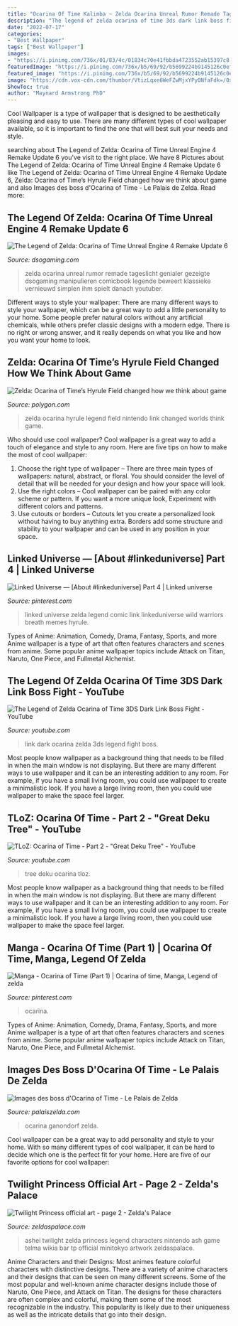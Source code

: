 ```yaml
---
title: "Ocarina Of Time Kalimba ~ Zelda Ocarina Unreal Rumor Remade Tageslicht Genialer Gezeigte Dsogaming Manipulieren Comicbook Legende Beweert Klassieke Vernieuwd Simplen Ihm Spielt Danach Youtuber"
description: "The legend of zelda ocarina of time 3ds dark link boss fight"
date: "2022-07-17"
categories:
- "Best Wallpaper"
tags: ["Best Wallpaper"]
images:
- "https://i.pinimg.com/736x/01/83/4c/01834c70e41fbbda4723552ab15397c8.jpg"
featuredImage: "https://i.pinimg.com/736x/b5/69/92/b5699224b9145126c0ef0ae50badb03d--ocarina-of-times-infinite.jpg"
featured_image: "https://i.pinimg.com/736x/b5/69/92/b5699224b9145126c0ef0ae50badb03d--ocarina-of-times-infinite.jpg"
image: "https://cdn.vox-cdn.com/thumbor/VtizLqxe6WeFZwMjxYPy0NfaFdk=/0x0:472x652/1200x0/filters:focal(0x0:472x652):no_upscale()/cdn.vox-cdn.com/uploads/chorus_asset/file/13462429/2.png"
ShowToc: true
author: "Maynard Armstrong PhD"
---
```



Cool Wallpaper is a type of wallpaper that is designed to be aesthetically pleasing and easy to use. There are many different types of cool wallpaper available, so it is important to find the one that will best suit your needs and style.

	

		
searching about The Legend of Zelda: Ocarina of Time Unreal Engine 4 Remake Update 6 you've visit to the right place. We have 8 Pictures about The Legend of Zelda: Ocarina of Time Unreal Engine 4 Remake Update 6 like The Legend of Zelda: Ocarina of Time Unreal Engine 4 Remake Update 6, Zelda: Ocarina of Time’s Hyrule Field changed how we think about game and also Images des boss d&#039;Ocarina of Time - Le Palais de Zelda. Read more:
		
    
## The Legend Of Zelda: Ocarina Of Time Unreal Engine 4 Remake Update 6

<img loading=lazy src="https://www.dsogaming.com/wp-content/uploads/2020/04/The-Legend-of-Zelda-Ocarina-of-Time-Unreal-Engine-4-New.jpg" onerror="this.onerror=null;this.src='https://tse2.mm.bing.net/th?id=OIP.YcebfeqmFDQUsemEQnd5AwHaEK&amp;pid=15.1';" alt="The Legend of Zelda: Ocarina of Time Unreal Engine 4 Remake Update 6">

_Source: dsogaming.com_

>zelda ocarina unreal rumor remade tageslicht genialer gezeigte dsogaming manipulieren comicbook legende beweert klassieke vernieuwd simplen ihm spielt danach youtuber. 

	

Different ways to style your wallpaper:
There are many different ways to style your wallpaper, which can be a great way to add a little personality to your home. Some people prefer natural colors without any artificial chemicals, while others prefer classic designs with a modern edge. There is no right or wrong answer, and it really depends on what you like and how you want your home to look.

    
## Zelda: Ocarina Of Time’s Hyrule Field Changed How We Think About Game

<img loading=lazy src="https://cdn.vox-cdn.com/thumbor/VtizLqxe6WeFZwMjxYPy0NfaFdk=/0x0:472x652/1200x0/filters:focal(0x0:472x652):no_upscale()/cdn.vox-cdn.com/uploads/chorus_asset/file/13462429/2.png" onerror="this.onerror=null;this.src='https://tse3.mm.bing.net/th?id=OIP.0qQn2tlHpq1LX7hsqQbJFQAAAA&amp;pid=15.1';" alt="Zelda: Ocarina of Time’s Hyrule Field changed how we think about game">

_Source: polygon.com_

>zelda ocarina hyrule legend field nintendo link changed worlds think game. 

	

Who should use cool wallpaper?
Cool wallpaper is a great way to add a touch of elegance and style to any room. Here are five tips on how to make the most of cool wallpaper: 
1) Choose the right type of wallpaper – There are three main types of wallpapers: natural, abstract, or floral. You should consider the level of detail that will be needed for your design and how your space will look. 
2) Use the right colors – Cool wallpaper can be paired with any color scheme or pattern. If you want a more unique look, Experiment with different colors and patterns. 
3) Use cutouts or borders – Cutouts let you create a personalized look without having to buy anything extra. Borders add some structure and stability to your wallpaper and can be used in any position in your space.

    
## Linked Universe — [About #linkeduniverse] Part 4 | Linked Universe

<img loading=lazy src="https://i.pinimg.com/736x/01/83/4c/01834c70e41fbbda4723552ab15397c8.jpg" onerror="this.onerror=null;this.src='https://tse4.mm.bing.net/th?id=OIP.oz-3jNeNebq0Mr4G5WE4RAHaKd&amp;pid=15.1';" alt="Linked Universe — [About #linkeduniverse] Part 4 | Linked universe">

_Source: pinterest.com_

>linked universe zelda legend comic link linkeduniverse wild warriors breath memes hyrule. 

	

Types of Anime: Animation, Comedy, Drama, Fantasy, Sports, and more
Anime wallpaper is a type of art that often features characters and scenes from anime. Some popular anime wallpaper topics include Attack on Titan, Naruto, One Piece, and Fullmetal Alchemist.

    
## The Legend Of Zelda Ocarina Of Time 3DS Dark Link Boss Fight - YouTube

<img loading=lazy src="https://i.ytimg.com/vi/aSNaG8egd-E/maxresdefault.jpg" onerror="this.onerror=null;this.src='https://tse2.mm.bing.net/th?id=OIP.tpLk9Vo452xJOrBaCYzYuAHaEK&amp;pid=15.1';" alt="The Legend of Zelda Ocarina of Time 3DS Dark Link Boss Fight - YouTube">

_Source: youtube.com_

>link dark ocarina zelda 3ds legend fight boss. 

	

Most people know wallpaper as a background thing that needs to be filled in when the main window is not displaying. But there are many different ways to use wallpaper and it can be an interesting addition to any room. For example, if you have a small living room, you could use wallpaper to create a minimalistic look. If you have a large living room, then you could use wallpaper to make the space feel larger.

    
## TLoZ: Ocarina Of Time - Part 2 - &quot;Great Deku Tree&quot; - YouTube

<img loading=lazy src="https://i.ytimg.com/vi/Sx1MHW9qf1s/maxresdefault.jpg" onerror="this.onerror=null;this.src='https://tse3.mm.bing.net/th?id=OIP.ipoVfV_6B0naCTYwPrLmPAHaEK&amp;pid=15.1';" alt="TLoZ: Ocarina of Time - Part 2 - &quot;Great Deku Tree&quot; - YouTube">

_Source: youtube.com_

>tree deku ocarina tloz. 

	

Most people know wallpaper as a background thing that needs to be filled in when the main window is not displaying. But there are many different ways to use wallpaper and it can be an interesting addition to any room. For example, if you have a small living room, you could use wallpaper to create a minimalistic look. If you have a large living room, then you could use wallpaper to make the space feel larger.

    
## Manga - Ocarina Of Time (Part 1) | Ocarina Of Time, Manga, Legend Of Zelda

<img loading=lazy src="https://i.pinimg.com/736x/b5/69/92/b5699224b9145126c0ef0ae50badb03d--ocarina-of-times-infinite.jpg" onerror="this.onerror=null;this.src='https://tse4.mm.bing.net/th?id=OIP.ApP6P_lfpcjsfdEKgwKNAQHaLI&amp;pid=15.1';" alt="Manga - Ocarina of Time (Part 1) | Ocarina of time, Manga, Legend of zelda">

_Source: pinterest.com_

>ocarina. 

	

Types of Anime: Animation, Comedy, Drama, Fantasy, Sports, and more
Anime wallpaper is a type of art that often features characters and scenes from anime. Some popular anime wallpaper topics include Attack on Titan, Naruto, One Piece, and Fullmetal Alchemist.

    
## Images Des Boss D&#039;Ocarina Of Time - Le Palais De Zelda

<img loading=lazy src="https://www.palaiszelda.com/images/z5/arts/boss_ganondorf_oot3d.png" onerror="this.onerror=null;this.src='https://tse3.mm.bing.net/th?id=OIP.I_v-8DkWTEwyQvUfN-auxgHaKN&amp;pid=15.1';" alt="Images des boss d&#039;Ocarina of Time - Le Palais de Zelda">

_Source: palaiszelda.com_

>ocarina ganondorf zelda. 

	

Cool wallpaper can be a great way to add personality and style to your home. With so many different types of cool wallpaper, it can be hard to decide which one is the perfect fit for your home. Here are five of our favorite options for cool wallpaper: 

    
## Twilight Princess Official Art - Page 2 - Zelda&#039;s Palace

<img loading=lazy src="https://www.zeldaspalace.com/images/tp/chars/ash.jpg" onerror="this.onerror=null;this.src='https://tse3.mm.bing.net/th?id=OIP.NZy2L6twnSilUUiypv_PHwHaJ4&amp;pid=15.1';" alt="Twilight Princess official art - page 2 - Zelda&#039;s Palace">

_Source: zeldaspalace.com_

>ashei twilight zelda princess legend characters nintendo ash game telma wikia bar tp official minitokyo artwork zeldaspalace. 

	

Anime Characters and their Designs: Most animes feature colorful characters with distinctive designs.
There are a variety of anime characters and their designs that can be seen on many different screens. Some of the most popular and well-known anime character designs include those of Naruto, One Piece, and Attack on Titan. The designs for these characters are often complex and colorful, making them some of the most recognizable in the industry. This popularity is likely due to their uniqueness as well as the intricate details that go into their design.

